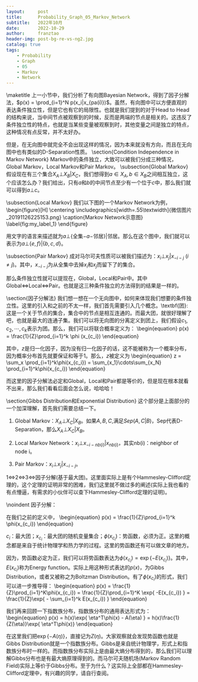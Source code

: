 ```yaml
---
layout:     post
title:      Probability_Graph_05_Markov_Network
subtitle:   2022年10月
date:       2022-10-29
author:     franztao
header-img: post-bg-re-vs-ng2.jpg
catalog: true
tags:
    - Probability
    - Graph
    - 05
    - Markov
    - Network
---
```

            

\maketitle
上一小节中，我们分析了有向图Bayesian Network，得到了因子分解法，$p(x) = \prod_{i=1}^N p(x_i|x_{pa(i)})$。虽然，有向图中可以方便直观的表达条件独立性，但是它也有它的局限性。也就是我们提到的对于Head to Head的结构来说，当中间节点被观察到的时候，反而是两端的节点是相关的。这违反了条件独立性的特点，也就是当某些变量被观察到时，其他变量之间是独立的特点，这种情况有点反常，并不太好办。

但是，在无向图中就完全不会出现这样的情况，因为本来就没有方向，而且在无向图中也有类似的D-Separation性质。
\section{Condition Independence in Markov Network}
Markov中的条件独立，大致可以被我们分成三种情况，Global Markov，Local Markov和Pair Markov。
\subsection{Global Markov}
假设现在有三个集合$X_A \bot X_B | X_C$，我们想得到$a\in X_A,b\in X_B$之间相互独立，这个应该怎么办？我们给出，只有$a$和$b$的中间节点至少有一个位于$c$中，那么我们就可以得到$a \bot c$。

\subsection{Local Markov}
我们以下图的一个Markov Network为例，
\begin{figure}[H]
    \centering
    \includegraphics[width=.55\textwidth]{微信图片_20191126225153.png}
    \caption{Markov Network示意图}
    \label{fig:my_label_1}
\end{figure}

用文字的语言来描述就为$a\bot\{$全集$-a-$邻居$\}|$邻居。那么在这个图中，我们就可以表示为$a\bot\{e,f\}|\{b,c,d\}$。

\subsection{Pair Markov}
成对马尔可夫性质可以被我们描述为：$x_i\bot x_j|x_{-i-j}\ (i\neq j)$。其中，$x_{-i-j}$为从全集中去掉$x_i$和$x_j$而留下了的集合。

那么条件独立性就可以提现在，Global，Local和Pair中。其中Global$\Leftrightarrow$Local$\Leftrightarrow$Pair。也就是这三种条件独立的方法得到的结果是一样的。

\section{因子分解法}
我们想一想在一个无向图中，如何来体现我们想要的条件独立性。这里的引入和之前的不太一样，我们首先需要引入几个概念。\textbf{团}:这是一个关于节点的集合，集合中的节点是相互连通的。而最大团，就很好理解了吧，也就是最大的连通子集。我们可以将无向图的分离定义到团上，我们假设$c_1,c_2,\cdots,c_k$表示为团。那么，我们可以将联合概率定义为：
\begin{equation}
    p(x) = \frac{1}{Z}\prod_{i=1}^k \phi (x_{c_i})
\end{equation}

其中，$z$是归一化因子，因为没有归一化因子的话，这不能被称为一个概率分布，因为概率分布首先就要保证和等于1。那么，$z$被定义为
\begin{equation}
    z = \sum_x \prod_{i=1}^k\phi(x_{c_i}) = \sum_{x_1}\cdots\sum_{x_N} \prod_{i=1}^k\phi(x_{c_i})
\end{equation}

而这里的因子分解法必定和Global，Local和Pair都是等价的，但是现在根本就看不出来，那么我们看看后面会怎么说，哈哈哈！

\section{Gibbs Distribution和Exponential Distribution}
这个部分是上面部分的一个加深理解，首先我们需要总结一下。

1. Global Markov：$X_A \bot X_C | X_B$。如果$A,B,C,$满足$Sep(A,C|B)$，Sep代表D-Separation，那么$X_A \bot X_C | X_B$。

2. Local Markov Network：$x_i\bot x_{-i-nb(i)}|x_{nb(i)}$，其实nb(i)：neighbor of node i。

3. Pair Markov：$x_i \bot x_j|x_{-i-j}$。

1$\Leftrightarrow$2$\Leftrightarrow$3$\Leftrightarrow$因子分解(基于最大团)。这里面实际上是有个Hammesley-Clifford定理的，这个定理的证明非常的困难，我们这里就不做过多的阐述(实际上我也看的有点懵逼，有需求的小伙伴可以查下Hammesley-Clifford定理的证明)。

\noindent 因子分解：

在我们之前的定义中，
\begin{equation}
    p(x) = \frac{1}{Z}\prod_{i=1}^k \phi(x_{c_i})
\end{equation}

$c_i$：最大团；$x_{c_i}$：最大团的随机变量集合；$\phi(x_{c_i})$：势函数，必须为正。这里的概念都是来自于统计物理学和热力学的过程。这里的势函数还有可以做文章的地方。

因为，势函数必定为正，我们可以将势函数表达为$\phi(x_{c_i}) = \exp\{ -E(x_{c_i}) \}$。其中，$E(x_{c_i})$称为Energy function。实际上用这种形式表达的$p(x)$，为Gibbs Distribution，或者又被称之为Boltzman Distribution。有了$\phi(x_{c_i})$的形式，我们可以进一步推导得：
\begin{equation}
    p(x) = \frac{1}{Z}\prod_{i=1}^K\phi(x_{c_i}) = \frac{1}{Z}\prod_{i=1}^K \exp\{ -E(x_{c_i}) \} = \frac{1}{Z}\exp\{ - \sum_{i=1}^k E(x_{c_i}) \}
\end{equation}

我们再来回顾一下指数族分布，指数族分布的通用表达形式为：
\begin{equation}
    p(x) = h(x)\exp\{ \eta^T\phi(x) - A(\eta) \} = h(x)\frac{1}{Z(\eta)}\exp\{ \eta^T\phi(x)\}
\end{equation}

在这里我们把$\exp\{ - A(\eta) \}$，直接记为$Z(\eta)$。大家观察就会发现势函数也就是Gibbs Distribution就是一个指数族分布。Gibbs是来自统计物理学，形式上和指数族分布时一样的。而指数族分布实际上是由最大熵分布得到的，那么我们可以理解Gibbs分布也是有最大熵原理得到的。而马尔可夫随机场(Markov Random Field)实际上等价于Gibbs分布。至于为什么？这实际上全部都在Hammesley-Clifford定理中，有兴趣的同学，请自行查阅。















